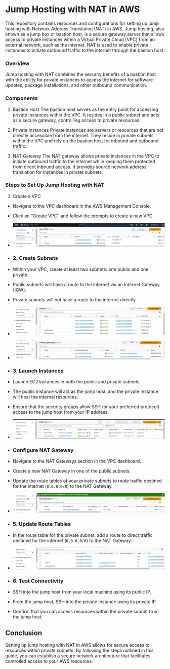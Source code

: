 # Jump Hosting with NAT in AWS
This repository contains resources and configurations for setting up jump hosting with Network Address Translation (NAT) in AWS. Jump hosting, also known as a jump box or bastion host, is a secure gateway server that allows access to private instances within a Virtual Private Cloud (VPC) from an external network, such as the internet. NAT is used to enable private instances to initiate outbound traffic to the internet through the bastion host.

### Overview
Jump hosting with NAT combines the security benefits of a bastion host with the ability for private instances to access the internet for software updates, package installations, and other outbound communication.

### Components
1. Bastion Host
The bastion host serves as the entry point for accessing private instances within the VPC. It resides in a public subnet and acts as a secure gateway, controlling access to private resources.

2. Private Instances
Private instances are servers or resources that are not directly accessible from the internet. They reside in private subnets within the VPC and rely on the bastion host for inbound and outbound traffic.

3. NAT Gateway
The NAT gateway allows private instances in the VPC to initiate outbound traffic to the internet while keeping them protected from direct inbound access. It provides source network address translation for instances in private subnets.

### Steps to Set Up Jump Hosting with NAT
1. Create a VPC
- Navigate to the VPC dashboard in the AWS Management Console.
- Click on "Create VPC" and follow the prompts to create a new VPC.
- ![AWS Logo](https://github.com/NimishRathi/Jump-Hosting-AWS/blob/main/Screenshot%202024-03-20%20153625.png)

- ### 2. Create Subnets
- Within your VPC, create at least two subnets: one public and one private.
- Public subnets will have a route to the internet via an Internet Gateway (IGW).
- Private subnets will not have a route to the internet directly.
- ![AWS Logo](https://github.com/NimishRathi/Jump-Hosting-AWS/blob/main/Screenshot%202024-03-20%20154051.png)
- ![AWS Logo](https://github.com/NimishRathi/Jump-Hosting-AWS/blob/main/Screenshot%202024-03-20%20154116.png)

- ### 3. Launch Instances
- Launch EC2 instances in both the public and private subnets.
- The public instance will act as the jump host, and the private instance will host the internal resources.
- Ensure that the security groups allow SSH (or your preferred protocol) access to the jump host from your IP address.
- ![AWS Logo](https://github.com/NimishRathi/Jump-Hosting-AWS/blob/main/Screenshot%202024-03-20%20155648.png)

- ### Configure NAT Gateway
- Navigate to the NAT Gateways section in the VPC dashboard.
- Create a new NAT Gateway in one of the public subnets.
- Update the route tables of your private subnets to route traffic destined for the internet (`0.0.0.0/0`) to the NAT Gateway.
- ![AWS Logo](https://github.com/NimishRathi/Jump-Hosting-AWS/blob/main/Screenshot%202024-03-20%20154229.png)

- ### 5. Update Route Tables
- In the route table for the private subnet, add a route to direct traffic destined for the internet (`0.0.0.0/0`) to the NAT Gateway.
- ![AWS Logo](https://github.com/NimishRathi/Jump-Hosting-AWS/blob/main/Screenshot%202024-03-20%20154103.png)

- ### 6. Test Connectivity
- SSH into the jump host from your local machine using its public IP.
- From the jump host, SSH into the private instance using its private IP.
- Confirm that you can access resources within the private subnet from the jump host.

## Conclusion
Setting up jump hosting with NAT in AWS allows for secure access to resources within private subnets. By following the steps outlined in this guide, you can establish a secure network architecture that facilitates controlled access to your AWS resources.



